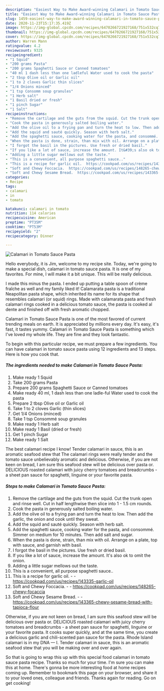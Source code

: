 ```yaml
---
description: "Easiest Way to Make Award-winning Calamari in Tomato Sauce Pasta"
title: "Easiest Way to Make Award-winning Calamari in Tomato Sauce Pasta"
slug: 1459-easiest-way-to-make-award-winning-calamari-in-tomato-sauce-pasta
date: 2020-11-23T15:17:35.419Z
image: https://img-global.cpcdn.com/recipes/6470266721927168/751x532cq70/calamari-in-tomato-sauce-pasta-recipe-main-photo.jpg
thumbnail: https://img-global.cpcdn.com/recipes/6470266721927168/751x532cq70/calamari-in-tomato-sauce-pasta-recipe-main-photo.jpg
cover: https://img-global.cpcdn.com/recipes/6470266721927168/751x532cq70/calamari-in-tomato-sauce-pasta-recipe-main-photo.jpg
author: Warren Mann
ratingvalue: 4.2
reviewcount: 9325
recipeingredient:
- "1 Squid"
- "200 grams Pasta"
- "200 grams Spaghetti Sauce or Canned tomatoes"
- "40 ml 1 dash less than one ladleful Water used to cook the pasta"
- "2 tbsp Olive oil or Garlic oil"
- "1 to 2 cloves Garlic thin slices"
- "1/4 Onions minced"
- "1 tsp Consomm soup granules"
- "1 Herb salt"
- "1 Basil dried or fresh"
- "1 pinch Sugar"
- "1 Salt"
recipeinstructions:
- "Remove the cartilage and the guts from the squid. Cut the trunk open and rinse well.  Cut in half lengthwise then slice into 1 - 1.5 cm rounds."
- "Cook the pasta in generously salted boiling water."
- "Add the olive oil to a frying pan and turn the heat to low. Then add the garlic, the onion and cook until they sweat."
- "Add the squid and sauté quickly. Season with herb salt."
- "Add the spaghetti sauce, cooking water for the pasta, and consommé. Simmer on medium for 10 minutes. Then add salt and sugar."
- "When the pasta is done, strain, than mix with oil. Arrange on a plate, top with sauce, and garnish with basil."
- "I forgot the basil in the pictures. Use fresh or dried basil."
- "If you like a lot of sauce, increase the amount. It&#39;s also ok to omit the onion."
- "Adding a little sugar mellows out the taste."
- "This is a convenient, all purpose spaghetti sauce.."
- "This is a recipe for garlic oil.  https://cookpad.com/us/recipes/143335-garlic-oil"
- "Soft and Chewy Foccacia.  https://cookpad.com/us/recipes/148265-chewy-focaccia"
- "Soft and Chewy Sesame Bread.  https://cookpad.com/us/recipes/143365-chewy-sesame-bread-with-tapioca-flour"
categories:
- Recipe
tags:
- calamari
- in
- tomato

katakunci: calamari in tomato 
nutrition: 114 calories
recipecuisine: American
preptime: "PT35M"
cooktime: "PT53M"
recipeyield: "2"
recipecategory: Dinner

---
```



![Calamari in Tomato Sauce Pasta](https://img-global.cpcdn.com/recipes/6470266721927168/751x532cq70/calamari-in-tomato-sauce-pasta-recipe-main-photo.jpg)

Hello everybody, it is Jim, welcome to my recipe site. Today, we're going to make a special dish, calamari in tomato sauce pasta. It is one of my favorites. For mine, I will make it a bit unique. This will be really delicious.

I made this minus the pasta. I ended up putting a table spoon of crème fraîche as well and my family liked it! Calamarata pasta is a traditional Neapolitan pasta shape, which inherited its name for its shape that resembles calamari (or squid) rings. Made with calamarata pasta and fresh calamari rings cooked in a delicious tomato sauce, the pasta is cooked al dente and finished off with fresh aromatic chopped.

Calamari in Tomato Sauce Pasta is one of the most favored of current trending meals on earth. It is appreciated by millions every day. It's easy, it's fast, it tastes yummy. Calamari in Tomato Sauce Pasta is something which I've loved my whole life. They are fine and they look fantastic.


To begin with this particular recipe, we must prepare a few ingredients. You can have calamari in tomato sauce pasta using 12 ingredients and 13 steps. Here is how you cook that.

<!--inarticleads1-->

##### The ingredients needed to make Calamari in Tomato Sauce Pasta:

1. Make ready 1 Squid
1. Take 200 grams Pasta
1. Prepare 200 grams Spaghetti Sauce or Canned tomatoes
1. Make ready 40 ml, 1 dash less than one ladle-ful Water used to cook the pasta
1. Prepare 2 tbsp Olive oil or Garlic oil
1. Take 1 to 2 cloves Garlic (thin slices)
1. Get 1/4 Onions (minced)
1. Take 1 tsp Consommé soup granules
1. Make ready 1 Herb salt
1. Make ready 1 Basil (dried or fresh)
1. Get 1 pinch Sugar
1. Make ready 1 Salt


The best calamari recipe I know! Tender calamari in sauce, this is an aromatic seafood stew that The calamari rings were really tender and the tomato sauce unbelievably aromatic and delicious. Otherwise, if you are not keen on bread, I am sure this seafood stew will be delicious over pasta or. DELICIOUS roasted calamari with juicy cherry tomatoes and breadcrumbs - a sheet pan sauce for spaghetti, linguine or your favorite pasta. 

<!--inarticleads2-->

##### Steps to make Calamari in Tomato Sauce Pasta:

1. Remove the cartilage and the guts from the squid. Cut the trunk open and rinse well.  Cut in half lengthwise then slice into 1 - 1.5 cm rounds.
1. Cook the pasta in generously salted boiling water.
1. Add the olive oil to a frying pan and turn the heat to low. Then add the garlic, the onion and cook until they sweat.
1. Add the squid and sauté quickly. Season with herb salt.
1. Add the spaghetti sauce, cooking water for the pasta, and consommé. Simmer on medium for 10 minutes. Then add salt and sugar.
1. When the pasta is done, strain, than mix with oil. Arrange on a plate, top with sauce, and garnish with basil.
1. I forgot the basil in the pictures. Use fresh or dried basil.
1. If you like a lot of sauce, increase the amount. It&#39;s also ok to omit the onion.
1. Adding a little sugar mellows out the taste.
1. This is a convenient, all purpose spaghetti sauce..
1. This is a recipe for garlic oil. -  - https://cookpad.com/us/recipes/143335-garlic-oil
1. Soft and Chewy Foccacia. -  - https://cookpad.com/us/recipes/148265-chewy-focaccia
1. Soft and Chewy Sesame Bread. -  - https://cookpad.com/us/recipes/143365-chewy-sesame-bread-with-tapioca-flour


Otherwise, if you are not keen on bread, I am sure this seafood stew will be delicious over pasta or. DELICIOUS roasted calamari with juicy cherry tomatoes and breadcrumbs - a sheet pan sauce for spaghetti, linguine or your favorite pasta. It cooks super quickly, and at the same time, you create a delicious garlic and chili-scented pan sauce for the pasta. Rhode Island calamari is in my DNA — I. Tender calamari in sauce, this is an aromatic seafood stew that you will be making over and over again. 

So that is going to wrap this up with this special food calamari in tomato sauce pasta recipe. Thanks so much for your time. I'm sure you can make this at home. There's gonna be more interesting food at home recipes coming up. Remember to bookmark this page on your browser, and share it to your loved ones, colleague and friends. Thanks again for reading. Go on get cooking!
